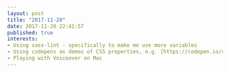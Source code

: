 ```yaml
---
layout: post
title: "2017-11-20"
date: 2017-11-20 22:41:57
published: true
interests:
- Using sass-lint - specifically to make me use more variables
- Using codepens as demos of CSS properties, e.g. [https://codepen.io/claireparker/pen/jwggmJ](https://codepen.io/claireparker/pen/jwggmJ) or [https://codepen.io/claireparker/pen/POjKXY](https://codepen.io/claireparker/pen/POjKXY)
- Playing with Voiceover on Mac
---
```

